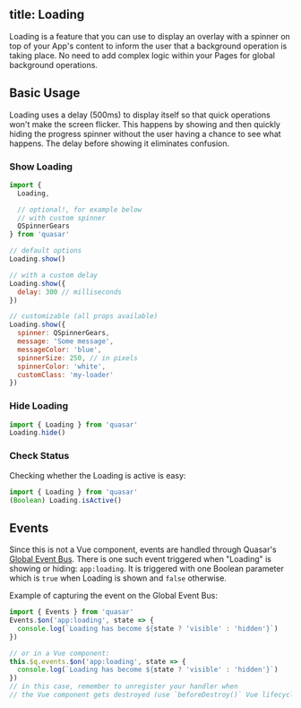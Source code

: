 title: Loading
---
Loading is a feature that you can use to display an overlay with a spinner on top of your App's content to inform the user that a background operation is taking place. No need to add complex logic within your Pages for global background operations.
<input type="hidden" data-fullpage-demo="progress/loading">

## Basic Usage
Loading uses a delay (500ms) to display itself so that quick operations won't make the screen flicker. This happens by showing and then quickly hiding the progress spinner without the user having a chance to see what happens. The delay before showing it eliminates confusion.

### Show Loading
``` js
import {
  Loading,

  // optional!, for example below
  // with custom spinner
  QSpinnerGears
} from 'quasar'

// default options
Loading.show()

// with a custom delay
Loading.show({
  delay: 300 // milliseconds
})

// customizable (all props available)
Loading.show({
  spinner: QSpinnerGears,
  message: 'Some message',
  messageColor: 'blue',
  spinnerSize: 250, // in pixels
  spinnerColor: 'white',
  customClass: 'my-loader'
})
```

### Hide Loading
``` js
import { Loading } from 'quasar'
Loading.hide()
```

### Check Status
Checking whether the Loading is active is easy:

``` js
import { Loading } from 'quasar'
(Boolean) Loading.isActive()
```

## Events
Since this is not a Vue component, events are handled through Quasar's [Global Event Bus](/components/global-event-bus.html). There is one such event triggered when "Loading" is showing or hiding: `app:loading`. It is triggered with one Boolean parameter which is `true` when Loading is shown and `false` otherwise.

Example of capturing the event on the Global Event Bus:
```js
import { Events } from 'quasar'
Events.$on('app:loading', state => {
  console.log(`Loading has become ${state ? 'visible' : 'hidden'}`)
})

// or in a Vue component:
this.$q.events.$on('app:loading', state => {
  console.log(`Loading has become ${state ? 'visible' : 'hidden'}`)
})
// in this case, remember to unregister your handler when
// the Vue component gets destroyed (use `beforeDestroy()` Vue lifecycle hook). See Global Event Bus for more information.
```
